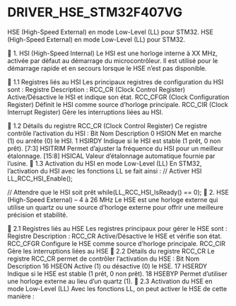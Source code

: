# DRIVER_HSE_STM32F407VG
HSE (High-Speed External) en mode Low-Level (LL) pour STM32.
HSE (High-Speed External) en mode Low-Level (LL) pour STM32.

🔹 1. HSI (High-Speed Internal) 
Le HSI est une horloge interne à XX MHz, activée par défaut au démarrage du microcontrôleur. Il est utilisé pour le démarrage rapide et en secours lorsque le HSE n’est pas disponible.

📌 1.1 Registres liés au HSI
Les principaux registres de configuration du HSI sont :
Registre Description : 
 RCC_CR (Clock Control Register) Active/Désactive le HSI et indique son état. 
 RCC_CFGR (Clock Configuration Register) Définit le HSI comme source d’horloge principale. 
 RCC_CIR (Clock Interrupt Register) Gère les interruptions liées au HSI. 

📌 1.2 Détails du registre RCC_CR (Clock Control Register)
Ce registre contrôle l’activation du HSI :
 Bit Nom Description 0 HSION Met en marche (1) ou arrête (0) le HSI. 
 1 HSIRDY Indique si le HSI est stable (1 prêt, 0 non prêt). 
 [7:3] HSITRIM Permet d’ajuster la fréquence du HSI pour un meilleur étalonnage.
 [15:8] HSICAL Valeur d’étalonnage automatique fournie par l’usine. 
📌 1.3 Activation du HSI en mode Low-Level (LL)
En STM32, l’activation du HSI avec les fonctions LL se fait ainsi :
// Activer HSI
LL_RCC_HSI_Enable();

// Attendre que le HSI soit prêt
while(LL_RCC_HSI_IsReady() == 0);
🔹 2. HSE (High-Speed External) – 4 à 26 MHz
Le HSE est une horloge externe qui utilise un quartz ou une source d’horloge externe pour offrir une meilleure précision et stabilité.

📌 2.1 Registres liés au HSE
Les registres principaux pour gérer le HSE sont :
 Registre Description : 
 RCC_CR Active/Désactive le HSE et vérifie son état. RCC_CFGR Configure le HSE comme source d’horloge principale. 
RCC_CIR Gère les interruptions liées au HSE
 📌 2.2 Détails du registre RCC_CR
Le registre RCC_CR permet de contrôler l’activation du HSE :
 Bit Nom Description 
 16 HSEON Active (1) ou désactive (0) le HSE.
 17 HSERDY Indique si le HSE est stable (1 prêt, 0 non prêt).
 18 HSEBYP Permet d’utiliser une horloge externe au lieu d’un quartz (1). 
 📌 2.3 Activation du HSE en mode Low-Level (LL)
Avec les fonctions LL, on peut activer le HSE de cette manière :

